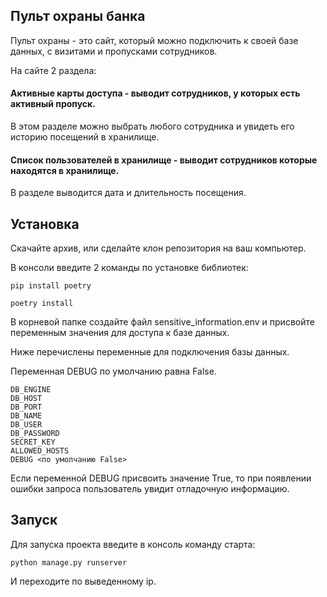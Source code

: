 ## Пульт охраны банка

Пульт охраны - это сайт, который можно подключить к своей базе данных, с визитами и пропусками сотрудников.  

На сайте 2 раздела:

#### Активные карты доступа - выводит сотрудников, у которых есть активный пропуск.  

В этом разделе можно выбрать любого сотрудника и увидеть его историю посещений в хранилище.  

#### Список пользователей в хранилище - выводит сотрудников которые находятся в хранилище.  

В разделе выводится дата и длительность посещения.  

## Установка

Скачайте архив, или сделайте клон репозитория на ваш компьютер.  

В консоли введите 2 команды по установке библиотек:  

```
pip install poetry

poetry install
```

В корневой папке создайте файл sensitive_information.env и присвойте переменным значения для доступа к базе данных.  

Ниже перечислены переменные для подключения базы данных.  

Переменная DEBUG по умолчанию равна False.

```
DB_ENGINE
DB_HOST
DB_PORT
DB_NAME
DB_USER
DB_PASSWORD
SECRET_KEY
ALLOWED_HOSTS 
DEBUG <по умолчанию False>
```

Если переменной DEBUG присвоить значение True, то при появлении ошибки запроса пользователь увидит отладочную информацию.  

## Запуск

Для запуска проекта введите в консоль команду старта:  

```
python manage.py runserver
```

И переходите по выведенному ip.
